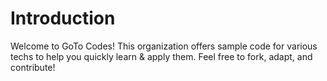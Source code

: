 # Introduction
Welcome to GoTo Codes! This organization offers sample code for various techs to help you quickly learn & apply them. Feel free to fork, adapt, and contribute!

